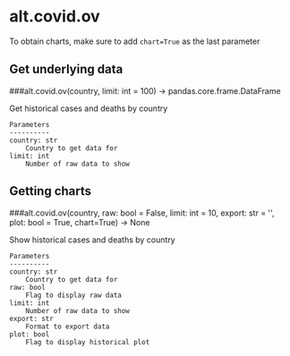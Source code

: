 # alt.covid.ov

To obtain charts, make sure to add `chart=True` as the last parameter

## Get underlying data 
###alt.covid.ov(country, limit: int = 100) -> pandas.core.frame.DataFrame

Get historical cases and deaths by country

    Parameters
    ----------
    country: str
        Country to get data for
    limit: int
        Number of raw data to show

## Getting charts 
###alt.covid.ov(country, raw: bool = False, limit: int = 10, export: str = '', plot: bool = True, chart=True) -> None

Show historical cases and deaths by country

    Parameters
    ----------
    country: str
        Country to get data for
    raw: bool
        Flag to display raw data
    limit: int
        Number of raw data to show
    export: str
        Format to export data
    plot: bool
        Flag to display historical plot
